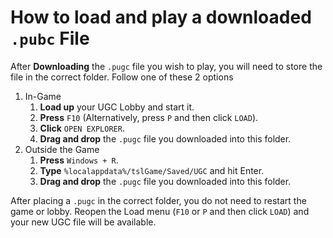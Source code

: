 # How to load and play a downloaded `.pubc` File
After **Downloading** the `.pugc` file you wish to play, you will need to store the file in the correct folder.
Follow one of these 2 options
 1. In-Game
    1. **Load up** your UGC Lobby and start it.
    2. **Press** `F10` (Alternatively, press `P` and then click `LOAD`).
    3. **Click** `OPEN EXPLORER`.
    4. **Drag and drop** the `.pugc` file you downloaded into this folder.
 2. Outside the Game
    1. **Press** `Windows + R`.
    2. **Type** `%localappdata%/tslGame/Saved/UGC` and hit Enter.
    3. **Drag and drop** the `.pugc` file you downloaded into this folder.

After placing a `.pugc` in the correct folder, you do not need to restart the game or lobby.
Reopen the Load menu (`F10` or `P` and then click `LOAD`) and your new UGC file will be available.